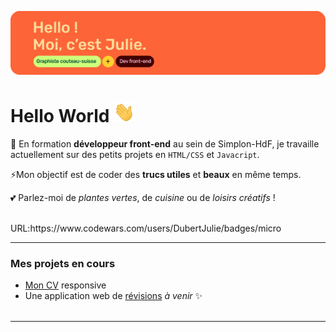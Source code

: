 ![alt text](assets/git_bann.png)
<br>
# Hello World <img src="assets/Hi.gif" style="height: 25pt;">


🌱 En formation **développeur front-end** au sein de Simplon-HdF, je travaille actuellement sur des petits projets en `HTML/CSS` et `Javacript`. 

⚡Mon objectif est de coder des **trucs utiles** et **beaux** en même temps.

💕 Parlez-moi de *plantes vertes*, de *cuisine* ou de *loisirs créatifs* !

<br>
URL:https://www.codewars.com/users/DubertJulie/badges/micro

--- 

### Mes projets en cours
- [Mon CV](https://dubertjulie.github.io/curriculum-vitae/) responsive 
- Une application web de [révisions]() _à venir_ ✨
<br><br>

---
<br>
<!--
**DubertJulie/DubertJulie** is a ✨ _special_ ✨ repository because its `README.md` (this file) appears on your GitHub profile.

Here are some ideas to get you started:

- 🔭 I’m currently working on ...
- 🌱 I’m currently learning ...
- 👯 I’m looking to collaborate on ...
- 🤔 I’m looking for help with ...
- 💬 Ask me about ...
- 📫 How to reach me: ...
- 😄 Pronouns: ...
- ⚡ Fun fact: ...
-->
